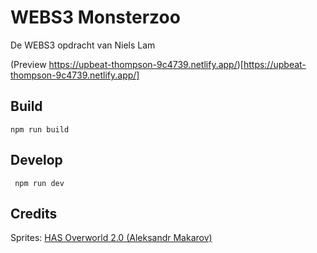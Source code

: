 # WEBS3 Monsterzoo
De WEBS3 opdracht van Niels Lam

(Preview https://upbeat-thompson-9c4739.netlify.app/)[https://upbeat-thompson-9c4739.netlify.app/]

## Build
```npm run build```

## Develop
``` npm run dev```

## Credits
Sprites: [HAS Overworld 2.0 (Aleksandr Makarov)](https://iknowkingrabbit.itch.io/heroic-overworld)